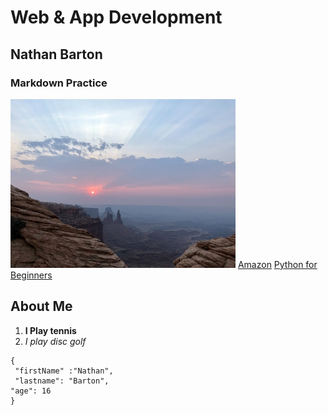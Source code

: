 # Web & App Development
## Nathan Barton
### Markdown Practice
![New Mexico](new_mexico_sm.jpg)
[Amazon](https://www.amazon.com/)
[Python for Beginners](https://www.youtube.com/watch?v=kqtD5dpn9C8)
## About Me 
1. **I Play tennis** 
2. *I play disc golf*
```
{
 "firstName" :"Nathan",
 "lastname": "Barton",
"age": 16
}
```
